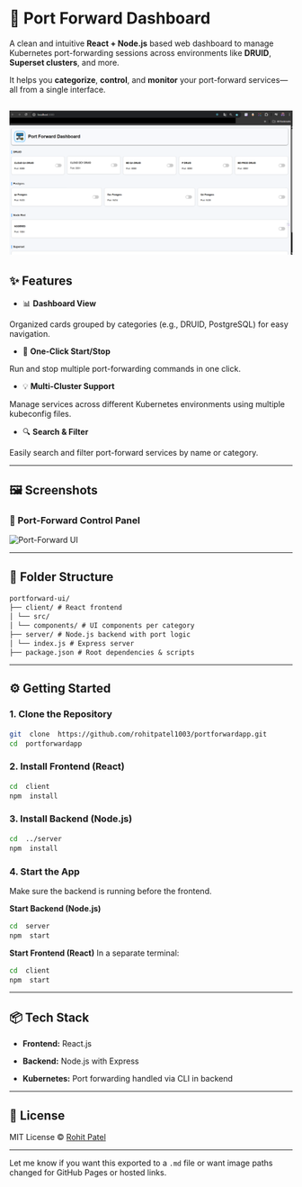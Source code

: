 
# 🚀 Port Forward Dashboard

A clean and intuitive **React + Node.js** based web dashboard to manage Kubernetes port-forwarding sessions across environments like **DRUID**, **Superset clusters**, and more.

It helps you **categorize**, **control**, and **monitor** your port-forward services—all from a single interface.

![Dashboard Preview](./Port%20Forward%20Dashboard.png)
---
## ✨ Features

* 📊 **Dashboard View**

Organized cards grouped by categories (e.g., DRUID, PostgreSQL) for easy navigation.

* 🔁 **One-Click Start/Stop**

Run and stop multiple port-forwarding commands in one click.

* 💡 **Multi-Cluster Support**

Manage services across different Kubernetes environments using multiple kubeconfig files.

* 🔍 **Search & Filter**

Easily search and filter port-forward services by name or category.

---

## 🖼️ Screenshots

### 🔧 Port-Forward Control Panel

![Port-Forward UI](./assets/3dfe0162-3cf5-4447-9908-f3932b0d1a9a.png)

---

## 📁 Folder Structure
```
portforward-ui/
├── client/ # React frontend
│ └── src/
│ └── components/ # UI components per category
├── server/ # Node.js backend with port logic
│ └── index.js # Express server
├── package.json # Root dependencies & scripts

```

---
## ⚙️ Getting Started

### 1. Clone the Repository
```bash
git  clone  https://github.com/rohitpatel1003/portforwardapp.git
cd  portforwardapp
```


### 2. Install Frontend (React)
```bash
cd  client
npm  install
```

### 3. Install Backend (Node.js)
```bash
cd  ../server
npm  install
```

### 4. Start the App
Make sure the backend is running before the frontend.

**Start Backend (Node.js)**
```bash
cd  server
npm  start
```
**Start Frontend (React)**
In a separate terminal:
```bash
cd  client
npm  start
```

---

## 📦 Tech Stack

*  **Frontend:** React.js

*  **Backend:** Node.js with Express

*  **Kubernetes:** Port forwarding handled via CLI in backend

---

## 📄 License

MIT License © [Rohit Patel](https://github.com/rohitpatel1003)

---

Let me know if you want this exported to a `.md` file or want image paths changed for GitHub Pages or hosted links.